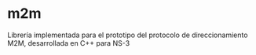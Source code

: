 # m2m
Librería implementada para el prototipo del protocolo de direccionamiento M2M, desarrollada en C++ para NS-3
